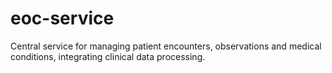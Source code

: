 # eoc-service
Central service for managing patient encounters, observations and medical conditions, integrating clinical data processing.
